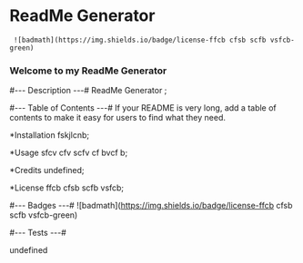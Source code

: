 # ReadMe Generator 
     ![badmath](https://img.shields.io/badge/license-ffcb cfsb scfb vsfcb-green)
   ### Welcome to my ReadMe Generator 
  
#--- Description ---#
ReadMe Generator ;


#--- Table of Contents ---#
If your README is very long, add a table of contents to make it easy for users to find what they need.

*Installation
fskjlcnb;

*Usage
sfcv cfv scfv cf bvcf b;

*Credits
undefined;

*License
ffcb cfsb scfb vsfcb;




 #--- Badges ---#
  ![badmath](https://img.shields.io/badge/license-ffcb cfsb scfb vsfcb-green)



#--- Tests ---#

  undefined

